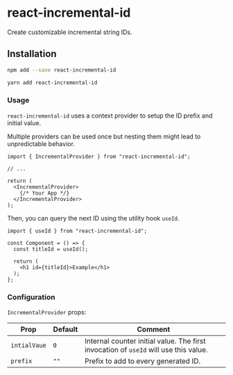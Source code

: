 # react-incremental-id

Create customizable incremental string IDs.

## Installation

```sh
npm add --save react-incremental-id

yarn add react-incremental-id
```

### Usage

`react-incremental-id` uses a context provider to setup the ID prefix and initial value.

Multiple providers can be used once but nesting them might lead to unpredictable behavior.

```tsx
import { IncrementalProvider } from "react-incremental-id";

// ...

return (
  <IncrementalProvider>
    {/* Your App */}
  </IncrementalProvider>
);
```

Then, you can query the next ID using the utility hook `useId`.

```tsx
import { useId } from "react-incremental-id";

const Component = () => {
  const titleId = useId();

  return (
    <h1 id={titleId}>Example</h1>
  );
};
```

### Configuration

`IncrementalProvider` props:

| Prop         | Default | Comment                                                                              |
| ------------ | ------- | ------------------------------------------------------------------------------------ |
| `intialVaue` | `0`     | Internal counter initial value. The first invocation of `useId` will use this value. |
| `prefix`     | `""`    | Prefix to add to every generated ID.                                                 |